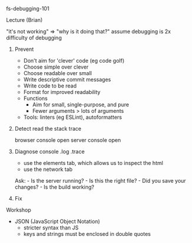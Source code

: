 fs-debugging-101

Lecture (Brian)

"it's not working" => "why is it doing that?"
assume debugging is 2x difficulty of debugging

1. Prevent
	- Don't aim for 'clever' code (eg code golf)
	- Choose simple over clever
	- Choose readable over small
	- Write descriptive commit messages
	- Write code to be read
	- Format for improved readability
	- Functions
		- Aim for small, single-purpose, and pure
		- Fewer arguments > lots of arguments
	- Tools: linters (eg ESLint), autoformatters

2. Detect
	read the stack trace

	browser console open
	server console open


3. Diagnose
	console
		.log
		.trace
	- use the elements tab, which allows us to inspect the html
	- use the network tab

	Ask:
		- Is the server running?
		- Is this the right file?
		- Did you save your changes?
		- Is the build working?

4. Fix




Workshop

- JSON (JavaScript Object Notation)
	- stricter syntax than JS
	- keys and strings must be enclosed in double quotes


